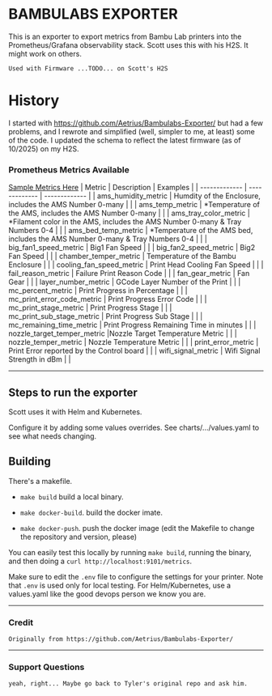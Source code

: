 
# BAMBULABS EXPORTER
This is an exporter to export metrics from Bambu Lab printers into the Prometheus/Grafana observability stack. Scott uses this with his H2S. It might work on others.

`Used with Firmware ...TODO... on Scott's H2S`

# History

I started with https://github.com/Aetrius/Bambulabs-Exporter/ but had a few problems, and I rewrote and simplified (well, simpler to me, at least) some of the
code. I updated the schema to reflect the latest firmware (as of 10/2025) on my H2S.


### Prometheus Metrics Available

[Sample Metrics Here](sample.md)
| Metric   | Description | Examples |
| ------------- | ------------- |  ------------- |
| ams_humidity_metric  | Humdity of the Enclosure, includes the AMS Number 0-many  | |
| ams_temp_metric  | *Temperature of the AMS, includes the AMS Number 0-many | |
| ams_tray_color_metric | *Filament color in the AMS, includes the AMS Number 0-many & Tray Numbers 0-4 | |
| ams_bed_temp_metric | *Temperature of the AMS bed, includes the AMS Number 0-many & Tray Numbers 0-4 | |
| big_fan1_speed_metric | Big1 Fan Speed  | |
| big_fan2_speed_metric | Big2 Fan Speed  | |
| chamber_temper_metric | Temperature of the Bambu Enclosure  | |
| cooling_fan_speed_metric | Print Head Cooling Fan Speed  | |
| fail_reason_metric | Failure Print Reason Code  | |
| fan_gear_metric | Fan Gear   | |
| layer_number_metric | GCode Layer Number of the Print  | |
| mc_percent_metric | Print Progress in Percentage  | |
| mc_print_error_code_metric | Print Progress Error Code | |
| mc_print_stage_metric | Print Progress Stage | |
| mc_print_sub_stage_metric | Print Progress Sub Stage | |
| mc_remaining_time_metric | Print Progress Remaining Time in minutes  | |
| nozzle_target_temper_metric |Nozzle Target Temperature Metric | |
| nozzle_temper_metric | Nozzle Temperature Metric | |
| print_error_metric | Print Error reported by the Control board | |
| wifi_signal_metric | Wifi Signal Strength in dBm | |

---

## Steps to run the exporter

Scott uses it with Helm and Kubernetes.

Configure it by adding some values overrides. See charts/.../values.yaml to see what needs changing.

## Building

There's a makefile.

- `make build` build a local binary.

- `make docker-build`. build the docker imate.

- `make docker-push`. push the docker image (edit the Makefile to change the repository and version, please)

You can easily test this locally by running `make build`, running the binary, and then
doing a `curl http://localhost:9101/metrics`. 

Make sure to edit the `.env` file to configure the settings for your printer. Note that `.env` is used only
for local testing. For Helm/Kubernetes, use a values.yaml like the good devops person we know you are.

---

### Credit
```
Originally from https://github.com/Aetrius/Bambulabs-Exporter/
```

---

### Support Questions 

```
yeah, right... Maybe go back to Tyler's original repo and ask him.
```

